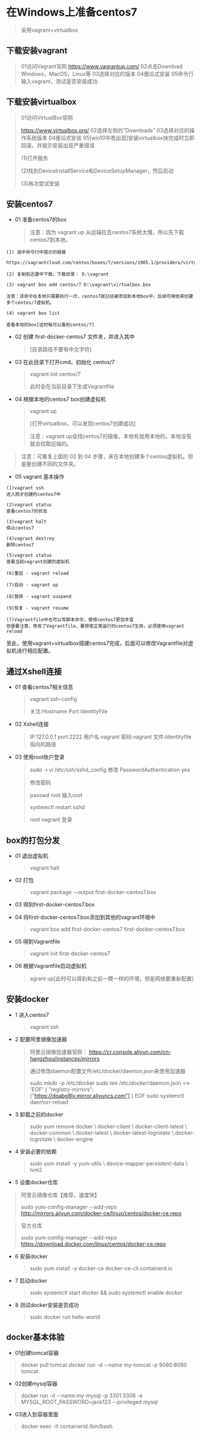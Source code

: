 # 在Windows上准备centos7

> 采用vagrant+virtualbox

## 下载安装vagrant

>01访问Vagrant官网 
>https://www.vagrantup.com/
>02点击Download 
>Windows，MacOS，Linux等 
>03选择对应的版本
>04傻瓜式安装 
>05命令行输入vagrant，测试是否安装成功

## 下载安装virtualbox

> 01访问VirtualBox官网
>
> https://www.virtualbox.org/
> 02选择左侧的“Downloads”
> 03选择对应的操作系统版本
> 04傻瓜式安装 
> 05[win10中若出现]安装virtualbox快完成时立即回滚，并提示安装出现严重错误
>
> (1)打开服务
>
> (2)找到DeviceInstallService和DeviceSetupManager，然后启动
>
> (3)再次尝试安装

## 安装centos7

- 01 准备centos7的box

  > 注意：因为 vagrant up 从远端拉去centos7系统太慢，所以先下载centos7到本地。

```
(1) 选中命令行中提示的链接

https://vagrantcloud.com/centos/boxes/7/versions/1905.1/providers/virtualbox.box

(2) 复制到迅雷中下载，下载目录： D:\vagrant

(3) vagrant box add centos/7 D:\vagrant\virtualbox.box

注意：该命令在本地只需要执行一次，centos7就已经被添加到本地box中，后续可用他来创建多个centos/7虚拟机。

(4) vagrant box list

查看本地的box[这时候可以看到centos/7]
```

- 02 创建 first-docker-centos7 文件夹，并进入其中

  > [目录路径不要有中文字符]

- 03 在此目录下打开cmd，初始化 centos/7

  > vagrant init centos/7
  >
  > 此时会在当前目录下生成Vagrantfile 

- 04 根据本地的centos7 box创建虚拟机

  > vagrant up 
  >
  > [打开virtualbox，可以发现centos7创建成功]
  >
  > 注意：vagrant up会找centos7的镜像，本地有就用本地的，本地没有就会拉取远端的。

> 注意：可重复上面的 02 到 04 步骤，来在本地创建多个centos虚拟机。但是要创建不同的文件夹。

- 05 vagrant 基本操作

```
(1)vagrant ssh
进入刚才创建的centos7中

(2)vagrant status
查看centos7的状态

(3)vagrant halt
停止centos7

(4)vagrant destroy
删除centos7 

(5)vagrant status
查看当前vagrant创建的虚拟机

(6)重启 - vagrant reload

(7)启动 - vagrant up

(8)暂停 - vagrant suspend

(9)恢复 - vagrant resume

(7)Vagrantfile中也可以写脚本命令，使得centos7更加丰富
但是要注意，修改了Vagrantfile，要想使正常运行的centos7生效，必须使用vagrant reload

```

至此，使用vagrant+virtualbox搭建centos7完成，后面可以修改Vagrantfile对虚拟机进行相应配置。



## 通过Xshell连接

- 01 查看centos7相关信息

  > vagrant ssh-config
  >
  > 关注:Hostname Port  IdentityFile

- 02 Xshell连接

  > IP:127.0.0.1 
  > port:2222 
  > 用户名:vagrant 
  > 密码:vagrant 
  > 文件:Identityfile指向的路径

- 03 使用root账户登录

  > sudo -i 
  > vi /etc/ssh/sshd_config 
  > 修改 PasswordAuthentication yes
  >
  > 修改密码
  >
  > passwd root 输入root
  >
  > systemctl restart sshd 
  >
  > root vagrant 登录



## box的打包分发

- 01 退出虚拟机

  > vagrant halt

- 02 打包

  > vagrant package --output first-docker-centos7.box

- 03 得到first-docker-centos7.box

- 04 将first-docker-centos7.box添加到其他的vagrant环境中

  > vagrant box add first-docker-centos7 first-docker-centos7.box

- 05 得到Vagrantfile

  > vagrant init first-docker-centos7

- 06 根据Vagrantfile启动虚拟机

  > agrant up[此时可以得到和之前一模一样的环境，但是网络要重新配置]



## 安装docker

- 1 进入centos7

  > vagrant ssh

- 2 配置阿里镜像加速器

  >阿里云镜像加速器官网： https://cr.console.aliyun.com/cn-hangzhou/instances/mirrors
  >
  >通过修改daemon配置文件/etc/docker/daemon.json来使用加速器
  >
  >sudo mkdir -p /etc/docker
  >sudo tee /etc/docker/daemon.json <<-'EOF'
  >{
  >"registry-mirrors": ["https://dqabg8lv.mirror.aliyuncs.com"]
  >}
  >EOF
  >sudo systemctl daemon-reload

- 3 卸载之前的docker

  > sudo yum remove docker \ docker-client \ docker-client-latest \ docker-common \ docker-latest \ docker-latest-logrotate \ docker-logrotate \ docker-engine 
  
- 4 安装必要的依赖

  > sudo yum install -y yum-utils \ device-mapper-persistent-data \ lvm2
  >
  
- 5 设置docker仓库

> 阿里云镜像仓库【推荐，速度快】
>
> sudo yum-config-manager --add-repo http://mirrors.aliyun.com/docker-ce/linux/centos/docker-ce.repo

> 官方仓库
>
> sudo yum-config-manager --add-repo https://download.docker.com/linux/centos/docker-ce.repo

- 6 安装docker

  > sudo yum install -y docker-ce docker-ce-cli containerd.io

- 7 启动docker

  > sudo systemctl start docker && sudo systemctl enable docker

- 8 测试docker安装是否成功

  > sudo docker run hello-world



## docker基本体验

- 01创建tomcat容器

> docker pull tomcat 
> docker run -d --name my-tomcat -p 9090:8080 tomcat

- 02创建mysql容器

> docker run -d --name my-mysql -p 3301:3306 -e MYSQL_ROOT_PASSWORD=jack123 --privileged mysql

- 03进入到容器里面

> docker exec -it containerid /bin/bash

